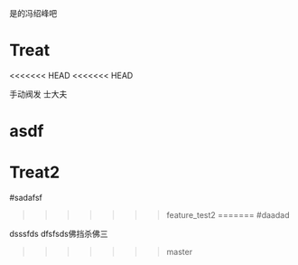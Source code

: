 


是的冯绍峰吧
# Treat

<<<<<<< HEAD
<<<<<<< HEAD


手动阀发
士大夫

 asdf
=======
# Treat2

#sadafsf
>>>>>>> feature_test2
=======
#daadad



dsssfds
dfsfsds佛挡杀佛三
>>>>>>> master
